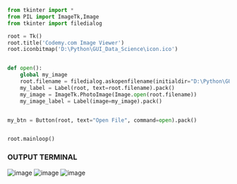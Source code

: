 ```python
from tkinter import *
from PIL import ImageTk,Image
from tkinter import filedialog

root = Tk()
root.title('Codemy.com Image Viewer')
root.iconbitmap('D:\Python\GUI_Data_Science\icon.ico')


def open():
	global my_image
	root.filename = filedialog.askopenfilename(initialdir="D:\Python\GUI_Data_Science", title="Select A File", filetypes=(("jpg files", "*.jpg"),("all files", "*.*")))
	my_label = Label(root, text=root.filename).pack()
	my_image = ImageTk.PhotoImage(Image.open(root.filename))
	my_image_label = Label(image=my_image).pack()


my_btn = Button(root, text="Open File", command=open).pack()


root.mainloop()
```

### OUTPUT TERMINAL
![image](https://user-images.githubusercontent.com/80588277/195989336-269c9b66-3182-4d52-90e5-34ba3fb53975.png)
![image](https://user-images.githubusercontent.com/80588277/195989362-bf812f15-7b3a-42e5-94ff-f248188f8eee.png)
![image](https://user-images.githubusercontent.com/80588277/195989390-d703314d-d928-4e5f-86f8-d1fbdd675937.png)
